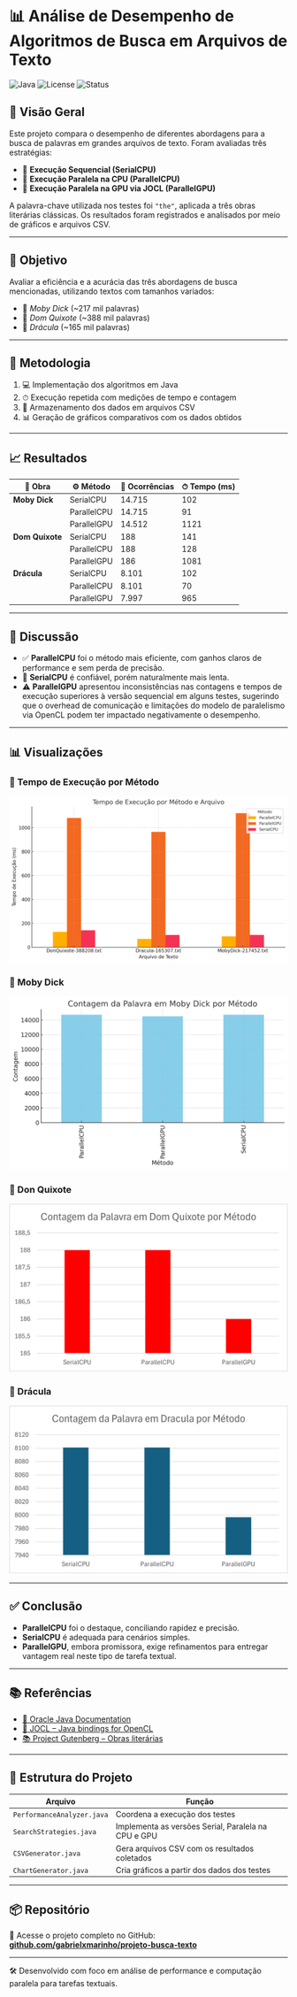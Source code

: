 # 📊 Análise de Desempenho de Algoritmos de Busca em Arquivos de Texto

![Java](https://img.shields.io/badge/language-Java-orange)
![License](https://img.shields.io/github/license/gabrielxmarinho/projeto-busca-texto)
![Status](https://img.shields.io/badge/status-finalizado-green)

## 🧾 Visão Geral

Este projeto compara o desempenho de diferentes abordagens para a busca de palavras em grandes arquivos de texto. Foram avaliadas três estratégias:

- 🔹 **Execução Sequencial (SerialCPU)**  
- 🔹 **Execução Paralela na CPU (ParallelCPU)**  
- 🔹 **Execução Paralela na GPU via JOCL (ParallelGPU)**

A palavra-chave utilizada nos testes foi `"the"`, aplicada a três obras literárias clássicas. Os resultados foram registrados e analisados por meio de gráficos e arquivos CSV.

---

## 🧭 Objetivo

Avaliar a eficiência e a acurácia das três abordagens de busca mencionadas, utilizando textos com tamanhos variados:

- 📘 *Moby Dick* (~217 mil palavras)
- 📗 *Dom Quixote* (~388 mil palavras)
- 📕 *Drácula* (~165 mil palavras)

---

## 🧪 Metodologia

1. 💻 Implementação dos algoritmos em Java
2. ⏱ Execução repetida com medições de tempo e contagem
3. 📂 Armazenamento dos dados em arquivos CSV
4. 📊 Geração de gráficos comparativos com os dados obtidos

---

## 📈 Resultados

| 📄 Obra               | ⚙️ Método      | 🔢 Ocorrências | ⏱ Tempo (ms) |
|----------------------|---------------|----------------|---------------|
| **Moby Dick**        | SerialCPU     | 14.715         | 102           |
|                      | ParallelCPU   | 14.715         | 91            |
|                      | ParallelGPU   | 14.512         | 1121          |
| **Dom Quixote**      | SerialCPU     | 188            | 141           |
|                      | ParallelCPU   | 188            | 128           |
|                      | ParallelGPU   | 186            | 1081          |
| **Drácula**          | SerialCPU     | 8.101          | 102           |
|                      | ParallelCPU   | 8.101          | 70            |
|                      | ParallelGPU   | 7.997          | 965           |

---

## 💬 Discussão

- ✅ **ParallelCPU** foi o método mais eficiente, com ganhos claros de performance e sem perda de precisão.
- 🐢 **SerialCPU** é confiável, porém naturalmente mais lenta.
- ⚠️ **ParallelGPU** apresentou inconsistências nas contagens e tempos de execução superiores à versão sequencial em alguns testes, sugerindo que o overhead de comunicação e limitações do modelo de paralelismo via OpenCL podem ter impactado negativamente o desempenho.

---

## 📊 Visualizações

### 🔽 Tempo de Execução por Método
![Gráfico de Performance - Tempo de Execução](./data/charts/performance_comparison.png)

### 📘 Moby Dick  
![Gráfico Moby Dick](./data/charts/MobyDick_chart.png)

### 📗 Don Quixote  
![Gráfico Don Quixote](./data/charts/DonQuixote_chart.png)

### 📕 Drácula  
![Gráfico Dracula](./data/charts/Dracula_chart.png)

---

## ✅ Conclusão

- **ParallelCPU** foi o destaque, conciliando rapidez e precisão.
- **SerialCPU** é adequada para cenários simples.
- **ParallelGPU**, embora promissora, exige refinamentos para entregar vantagem real neste tipo de tarefa textual.

---

## 📚 Referências

- [📘 Oracle Java Documentation](https://docs.oracle.com/javase/)
- [🚀 JOCL – Java bindings for OpenCL](http://www.jocl.org/)
- [📚 Project Gutenberg – Obras literárias](https://www.gutenberg.org/)

---

## 📎 Estrutura do Projeto

| Arquivo                  | Função                                                                 |
|--------------------------|------------------------------------------------------------------------|
| `PerformanceAnalyzer.java` | Coordena a execução dos testes                                       |
| `SearchStrategies.java`    | Implementa as versões Serial, Paralela na CPU e GPU                  |
| `CSVGenerator.java`        | Gera arquivos CSV com os resultados coletados                        |
| `ChartGenerator.java`      | Cria gráficos a partir dos dados dos testes                          |

---

## 📦 Repositório

🔗 Acesse o projeto completo no GitHub:  
**[github.com/gabrielxmarinho/projeto-busca-texto](https://github.com/gabrielxmarinho/projeto-busca-texto)**

---

🛠 Desenvolvido com foco em análise de performance e computação paralela para tarefas textuais.

